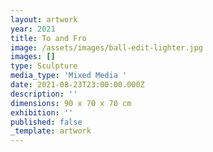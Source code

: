 ```yaml
---
layout: artwork
year: 2021
title: To and Fro
image: /assets/images/ball-edit-lighter.jpg
images: []
type: Sculpture
media_type: 'Mixed Media '
date: 2021-08-23T23:00:00.000Z
description: ''
dimensions: 90 x 70 x 70 cm
exhibition: ''
published: false
_template: artwork
---
```


